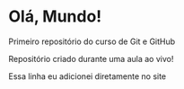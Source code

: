 # Olá, Mundo!
 Primeiro repositório do curso de Git e GitHub

Repositório criado durante uma aula ao vivo!

Essa linha eu adicionei diretamente no site
